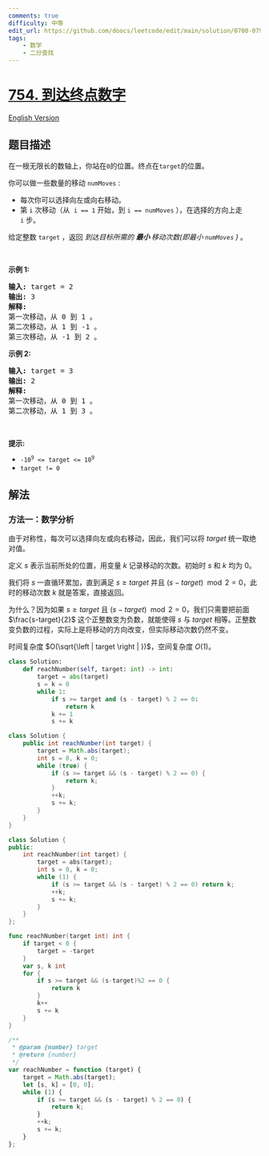 ```yaml
---
comments: true
difficulty: 中等
edit_url: https://github.com/doocs/leetcode/edit/main/solution/0700-0799/0754.Reach%20a%20Number/README.md
tags:
    - 数学
    - 二分查找
---
```


<!-- problem:start -->

# [754. 到达终点数字](https://leetcode.cn/problems/reach-a-number)

[English Version](/solution/0700-0799/0754.Reach%20a%20Number/README_EN.md)

## 题目描述

<!-- description:start -->

<p>在一根无限长的数轴上，你站在<code>0</code>的位置。终点在<code>target</code>的位置。</p>

<p>你可以做一些数量的移动 <code>numMoves</code> :</p>

<ul>
	<li>每次你可以选择向左或向右移动。</li>
	<li>第 <code>i</code>&nbsp;次移动（从 &nbsp;<code>i == 1</code>&nbsp;开始，到&nbsp;<code>i == numMoves</code> ），在选择的方向上走 <code>i</code>&nbsp;步。</li>
</ul>

<p>给定整数&nbsp;<code>target</code> ，返回 <em>到达目标所需的 <strong>最小&nbsp;</strong>移动次数(即最小 <code>numMoves</code> )&nbsp;</em>。</p>

<p>&nbsp;</p>

<p><strong>示例 1:</strong></p>

<pre>
<strong>输入:</strong> target = 2
<strong>输出:</strong> 3
<strong>解释:</strong>
第一次移动，从 0 到 1 。
第二次移动，从 1 到 -1 。
第三次移动，从 -1 到 2 。
</pre>

<p><strong>示例 2:</strong></p>

<pre>
<strong>输入:</strong> target = 3
<strong>输出:</strong> 2
<strong>解释:</strong>
第一次移动，从 0 到 1 。
第二次移动，从 1 到 3 。
</pre>

<p>&nbsp;</p>

<p><strong>提示:</strong></p>

<ul>
	<li><code>-10<sup>9</sup>&nbsp;&lt;= target &lt;= 10<sup>9</sup></code></li>
	<li><code>target != 0</code></li>
</ul>

<!-- description:end -->

## 解法

<!-- solution:start -->

### 方法一：数学分析

由于对称性，每次可以选择向左或向右移动，因此，我们可以将 $target$ 统一取绝对值。

定义 $s$ 表示当前所处的位置，用变量 $k$ 记录移动的次数。初始时 $s$ 和 $k$ 均为 $0$。

我们将 $s$ 一直循环累加，直到满足 $s\ge target$ 并且 $(s-target)\mod 2 = 0$，此时的移动次数 $k$ 就是答案，直接返回。

为什么？因为如果 $s\ge target$ 且 $(s-target)\mod 2 = 0$，我们只需要把前面 $\frac{s-target}{2}$ 这个正整数变为负数，就能使得 $s$ 与 $target$ 相等。正整数变负数的过程，实际上是将移动的方向改变，但实际移动次数仍然不变。

时间复杂度 $O(\sqrt{\left | target \right | })$，空间复杂度 $O(1)$。

<!-- tabs:start -->

```python
class Solution:
    def reachNumber(self, target: int) -> int:
        target = abs(target)
        s = k = 0
        while 1:
            if s >= target and (s - target) % 2 == 0:
                return k
            k += 1
            s += k
```

```java
class Solution {
    public int reachNumber(int target) {
        target = Math.abs(target);
        int s = 0, k = 0;
        while (true) {
            if (s >= target && (s - target) % 2 == 0) {
                return k;
            }
            ++k;
            s += k;
        }
    }
}
```

```cpp
class Solution {
public:
    int reachNumber(int target) {
        target = abs(target);
        int s = 0, k = 0;
        while (1) {
            if (s >= target && (s - target) % 2 == 0) return k;
            ++k;
            s += k;
        }
    }
};
```

```go
func reachNumber(target int) int {
	if target < 0 {
		target = -target
	}
	var s, k int
	for {
		if s >= target && (s-target)%2 == 0 {
			return k
		}
		k++
		s += k
	}
}
```

```js
/**
 * @param {number} target
 * @return {number}
 */
var reachNumber = function (target) {
    target = Math.abs(target);
    let [s, k] = [0, 0];
    while (1) {
        if (s >= target && (s - target) % 2 == 0) {
            return k;
        }
        ++k;
        s += k;
    }
};
```

<!-- tabs:end -->

<!-- solution:end -->

<!-- problem:end -->
